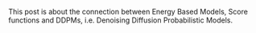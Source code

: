 This post is about the connection between Energy Based Models, Score functions and DDPMs, i.e. Denoising Diffusion Probabilistic Models. 

